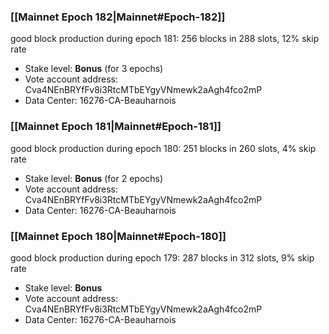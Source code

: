 ### [[Mainnet Epoch 182|Mainnet#Epoch-182]]
good block production during epoch 181: 256 blocks in 288 slots, 12% skip rate
* Stake level: **Bonus** (for 3 epochs)
* Vote account address: Cva4NEnBRYfFv8i3RtcMTbEYgyVNmewk2aAgh4fco2mP
* Data Center: 16276-CA-Beauharnois
### [[Mainnet Epoch 181|Mainnet#Epoch-181]]
good block production during epoch 180: 251 blocks in 260 slots, 4% skip rate
* Stake level: **Bonus** (for 2 epochs)
* Vote account address: Cva4NEnBRYfFv8i3RtcMTbEYgyVNmewk2aAgh4fco2mP
* Data Center: 16276-CA-Beauharnois
### [[Mainnet Epoch 180|Mainnet#Epoch-180]]
good block production during epoch 179: 287 blocks in 312 slots, 9% skip rate
* Stake level: **Bonus**
* Vote account address: Cva4NEnBRYfFv8i3RtcMTbEYgyVNmewk2aAgh4fco2mP
* Data Center: 16276-CA-Beauharnois